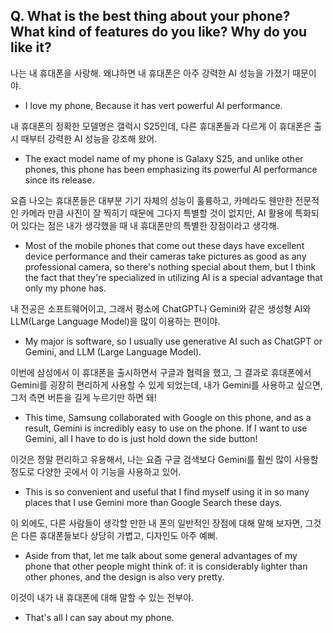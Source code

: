 ## Q. What is the best thing about your phone? What kind of features do you like? Why do you like it?

나는 내 휴대폰을 사랑해. 왜냐하면 내 휴대폰은 아주 강력한 AI 성능을 가졌기 때문이야.
- I love my phone, Because it has vert powerful AI performance.

내 휴대폰의 정확한 모델명은 갤럭시 S25인데, 다른 휴대폰들과 다르게 이 휴대폰은 출시 때부터 강력한 AI 성능을 강조해 왔어.
- The exact model name of my phone is Galaxy S25, and unlike other phones, this phone has been emphasizing its powerful AI performance since its release.

요즘 나오는 휴대폰들은 대부분 기기 자체의 성능이 훌륭하고, 카메라도 웬만한 전문적인 카메라 만큼 사진이 잘 찍히기 때문에 그다지 특별할 것이 없지만, AI 활용에 특화되어 있다는 점은 내가 생각했을 때 내 휴대폰만의 특별한 장점이라고 생각해.
- Most of the mobile phones that come out these days have excellent device performance and their cameras take pictures as good as any professional camera, so there's nothing special about them, but I think the fact that they're specialized in utilizing AI is a special advantage that only my phone has.

내 전공은 소프트웨어이고, 그래서 평소에 ChatGPT나 Gemini와 같은 생성형 AI와 LLM(Large Language Model)을 많이 이용하는 편이야.
- My major is software, so I usually use generative AI such as ChatGPT or Gemini, and LLM (Large Language Model).

이번에 삼성에서 이 휴대폰을 출시하면서 구글과 협력을 했고, 그 결과로 휴대폰에서 Gemini를 굉장히 편리하게 사용할 수 있게 되었는데, 내가 Gemini를 사용하고 싶으면, 그저 측면 버튼을 길게 누르기만 하면 돼!
- This time, Samsung collaborated with Google on this phone, and as a result, Gemini is incredibly easy to use on the phone. If I want to use Gemini, all I have to do is just hold down the side button!

이것은 정말 편리하고 유용해서, 나는 요즘 구글 검색보다 Gemini를 훨씬 많이 사용할 정도로 다양한 곳에서 이 기능을 사용하고 있어.
- This is so convenient and useful that I find myself using it in so many places that I use Gemini more than Google Search these days.

이 외에도, 다른 사람들이 생각할 만한 내 폰의 일반적인 장점에 대해 말해 보자면, 그것은 다른 휴대폰들보다 상당히 가볍고, 디자인도 아주 예뻐.
- Aside from that, let me talk about some general advantages of my phone that other people might think of: it is considerably lighter than other phones, and the design is also very pretty.

이것이 내가 내 휴대폰에 대해 말할 수 있는 전부야.
- That's all I can say about my phone.